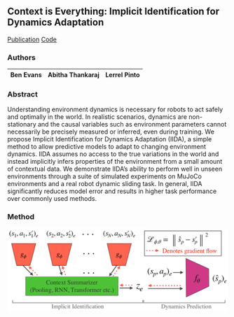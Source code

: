 ## Context is Everything: Implicit Identification for Dynamics Adaptation

[Publication](https://bennevans.github.io/publication/iida/) [Code](https://github.com/bennevans/icra-iida)

### Authors
**Ben Evans** | Abitha Thankaraj | Lerrel Pinto
  --- | --- | ---
 

### Abstract 
Understanding environment dynamics is necessary for robots to act safely and optimally in the world. In realistic scenarios, dynamics are non-stationary and the causal variables such as environment parameters cannot necessarily be precisely measured or inferred, even during training. We propose Implicit Identification for Dynamics Adaptation (IIDA), a simple method to allow predictive models to adapt to changing environment dynamics. IIDA assumes no access to the true variations in the world and instead implicitly infers properties of the environment from a small amount of contextual data. We demonstrate IIDA’s ability to perform well in unseen environments through a suite of simulated experiments on MuJoCo environments and a real robot dynamic sliding task. In general, IIDA significantly reduces model error and results in higher task performance over commonly used methods.

### Method

![IIDA Architecture](IIDA_arch.png)


